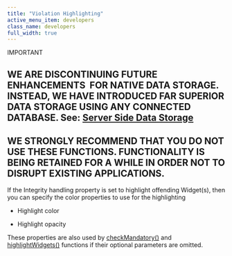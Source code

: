 ```yaml
---
title: "Violation Highlighting"
active_menu_item: developers
class_name: developers
full_width: true
---
```



IMPORTANT

## WE ARE DISCONTINUING FUTURE ENHANCEMENTS  FOR NATIVE DATA STORAGE. INSTEAD, WE HAVE INTRODUCED FAR SUPERIOR DATA STORAGE USING ANY CONNECTED DATABASE. See: [Server Side Data Storage](../../../../data-storage/server-side-data-storage/index)

## WE STRONGLY RECOMMEND THAT YOU DO NOT USE THESE FUNCTIONS. FUNCTIONALITY IS BEING RETAINED FOR A WHILE IN ORDER NOT TO DISRUPT EXISTING APPLICATIONS.

If the Integrity handling property is set to highlight offending Widget(s), then you can specify the color properties to use for the highlighting

 - Highlight color

 - Highlight opacity

These properties are also used by [checkMandatory()](../../../../scripting-apis/client-api/widget-functions/checkmandatory) and [highlightWidgets()](../../../../scripting-apis/client-api/widget-functions/highlightwidgets) functions if their optional parameters are omitted.

